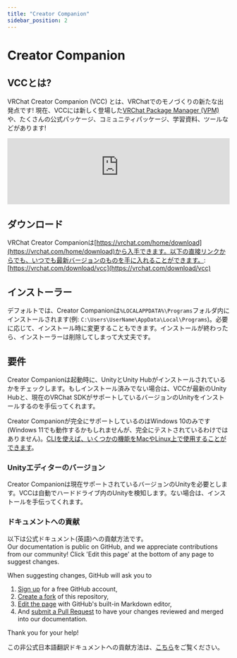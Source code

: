 ```yaml
---
title: "Creator Companion"
sidebar_position: 2
---
```


# Creator Companion

## VCCとは?
VRChat Creator Companion (VCC) とは、VRChatでのモノづくりの新たな出発点です! 現在、VCCには新しく登場した[VRChat Package Manager (VPM)](vpm)や、たくさんの公式パッケージ、コミュニティパッケージ、学習資料、ツールなどがあります!

<div class="video-container">
    <iframe width="100%" class="ratio-16-by-9" src="https://www.youtube-nocookie.com/embed/0u1g0TYoJsU" title="YouTube video player" frameborder="0" allow="clipboard-write; encrypted-media; picture-in-picture; web-share" allowfullscreen></iframe>
</div>

## ダウンロード
VRChat Creator Companionは[https://vrchat.com/home/download](https://vrchat.com/home/download)から入手できます。以下の直接リンクからでも、いつでも最新バージョンのものを手に入れることができます。: [https://vrchat.com/download/vcc](https://vrchat.com/download/vcc)

## インストーラー
デフォルトでは、Creator Companionは`%LOCALAPPDATA%\Programs`フォルダ内にインストールされます(例: `C:\Users\UserName\AppData\Local\Programs`)。必要に応じて、インストール時に変更することもできます。インストールが終わったら、インストーラーは削除してしまって大丈夫です。

## 要件
Creator Companionは起動時に、UnityとUnity Hubがインストールされているかをチェックします。もしインストール済みでない場合は、VCCが最新のUnity Hubと、現在のVRChat SDKがサポートしているバージョンのUnityをインストールするのを手伝ってくれます。

Creator Companionが完全にサポートしているのはWindows 10のみです(Windows 11でも動作するかもしれませんが、完全にテストされているわけではありません)。[CLIを使えば、いくつかの機能をMacやLinux上で使用することができます](vpm/cli#mac-and-linux-support)。

### Unityエディターのバージョン
Creator Companionは現在サポートされているバージョンのUnityを必要とします。VCCは自動でハードドライブ内のUnityを検知します。ない場合は、インストールを手伝ってくれます。

### ドキュメントへの貢献
以下は公式ドキュメント(英語)への貢献方法です。  
Our documentation is public on GitHub, and we appreciate contributions from our community! Click 'Edit this page' at the bottom of any page to suggest changes.

When suggesting changes, GitHub will ask you to
1. [Sign up](https://github.com/join) for a free GitHub account,
2. [Create a fork](https://github.com/vrchat-community/creator-companion/fork) of this repository,
3. [Edit the page](https://github.com/vrchat-community/creator-companion/edit/main/Docs/docs/index.md) with GitHub's built-in Markdown editor,
4. And [submit a Pull Request](https://github.com/vrchat-community/creator-companion/compare) to have your changes reviewed and merged into our documentation.

Thank you for your help!

この非公式日本語翻訳ドキュメントへの貢献方法は、[こちら](/how-to-contribute)をご覧ください。